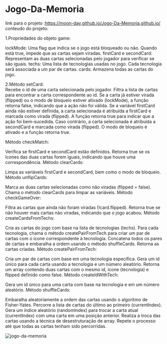 # Jogo-Da-Memoria
 link para o projeto :https://moon-day.github.io/Jogo-Da-Memoria.github.io/
 conteudo do projeto:
 
 1.Propriedades do objeto game:<br>

lockMode: Uma flag que indica se o jogo está bloqueado ou não. Quando está true, impede que as cartas sejam viradas.
firstCard e secondCard: Representam as duas cartas selecionadas pelo jogador para verificar se são iguais.
techs: Uma lista de tecnologias usadas no jogo. Cada tecnologia será associada a um par de cartas.
cards: Armazena todas as cartas do jogo.

 2.Método setCard:<br>
Recebe o id de uma carta selecionada pelo jogador.
Filtra a lista de cartas para encontrar a carta correspondente ao id.
Se a carta já estiver virada (flipped) ou o modo de bloqueio estiver ativado (lockMode), a função retorna false, indicando que a ação não foi válida.
Se a variável firstCard ainda não estiver definida, a carta selecionada é atribuída a firstCard e marcada como virada (flipped). A função retorna true para indicar que a ação foi bem-sucedida.
Caso contrário, a carta selecionada é atribuída a secondCard e marcada como virada (flipped). O modo de bloqueio é ativado e a função retorna true.

Método checkMatch:

Verifica se firstCard e secondCard estão definidos.
Retorna true se os ícones das duas cartas forem iguais, indicando que houve uma correspondência.
Método clearCards:

Limpa as variáveis firstCard e secondCard, bem como o modo de bloqueio.
Método unflipCards:

Marca as duas cartas selecionadas como não viradas (flipped = false).
Chama o método clearCards para limpar as variáveis.
Método checkGameOver:

Filtra as cartas que ainda não foram viradas (!card.flipped).
Retorna true se não houver mais cartas não viradas, indicando que o jogo acabou.
Método createCardsFromTechs:

Cria as cartas do jogo com base na lista de tecnologias (techs).
Para cada tecnologia, chama o método createPairFromTech para criar um par de cartas com o ícone correspondente à tecnologia.
Concatena todos os pares de cartas e embaralha a ordem usando o método shuffleCards.
Retorna as cartas criadas.
Método createPairFromTech:

Cria um par de cartas com base em uma tecnologia específica.
Gera um id único para cada carta usando a tecnologia e um número aleatório.
Retorna um array contendo duas cartas com o mesmo id, ícone (tecnologia) e flipped definido como false.
Método createIdWithTech:

Gera um id único para uma carta com base na tecnologia e em um número aleatório.
Método shuffleCards:

Embaralha aleatoriamente a ordem das cartas usando o algoritmo de Fisher-Yates.
Percorre a lista de cartas do último ao primeiro (currentIndex).
Gera um índice aleatório (randomIndex) para trocar a carta atual (currentIndex) com uma carta em uma posição anterior.
Realiza a troca das cartas usando a técnica de desestruturação de array.
Repete o processo até que todas as cartas tenham sido percorridas.
 
![jogo-da-memoria](https://github.com/Moon-Day/Jogo-Da-Memoria.github.io/assets/97771245/26981e92-526e-417c-ac76-62d070d2ffe4)
